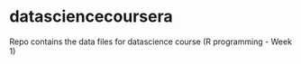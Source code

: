 # datasciencecoursera 
Repo contains the data files for datascience course (R programming - Week 1)
